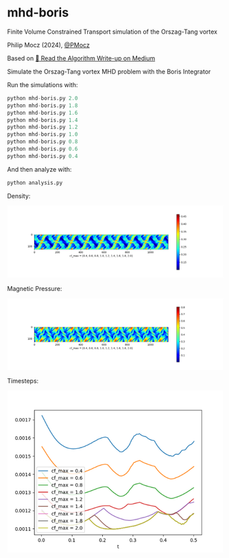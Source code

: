 # mhd-boris
Finite Volume Constrained Transport simulation of the Orszag-Tang vortex

Philip Mocz (2024), [@PMocz](https://twitter.com/PMocz)

Based on 
[📝 Read the Algorithm Write-up on Medium](https://levelup.gitconnected.com/create-your-own-constrained-transport-magnetohydrodynamics-simulation-with-python-276f787f537d)


Simulate the Orszag-Tang vortex MHD problem
with the Boris Integrator

Run the simulations with:

```python
python mhd-boris.py 2.0
python mhd-boris.py 1.8
python mhd-boris.py 1.6
python mhd-boris.py 1.4
python mhd-boris.py 1.2
python mhd-boris.py 1.0
python mhd-boris.py 0.8
python mhd-boris.py 0.6
python mhd-boris.py 0.4
```

And then analyze with:
```python
python analysis.py
```

Density:

![Analysis1](./analysis_rho.png)

Magnetic Pressure:

![Analysis2](./analysis_P_B.png)

Timesteps:

![Analysis3](./analysis_dt.png)

